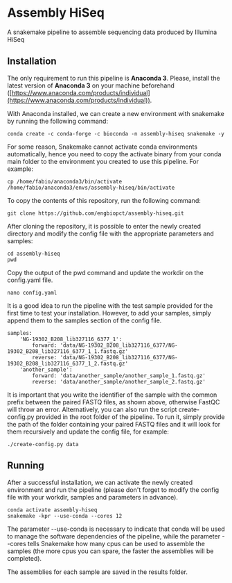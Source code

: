 # Assembly HiSeq

A snakemake pipeline to assemble sequencing data produced by Illumina HiSeq

## Installation

The only requirement to run this pipeline is **Anaconda 3**. Please, install the latest version of **Anaconda 3** on your machine beforehand ([https://www.anaconda.com/products/individual](https://www.anaconda.com/products/individual)).

With Anaconda installed, we can create a new environment with snakemake by running the following command:

```
conda create -c conda-forge -c bioconda -n assembly-hiseq snakemake -y
```

For some reason, Snakemake cannot activate conda environments automatically, hence you need to copy the activate binary from your conda main folder to the environment you created to use this pipeline. For example:

```
cp /home/fabio/anaconda3/bin/activate /home/fabio/anaconda3/envs/assembly-hiseq/bin/activate
```

To copy the contents of this repository, run the following command:

```
git clone https://github.com/engbiopct/assembly-hiseq.git
```

After cloning the repository, it is possible to enter the newly created directory and modify the config file with the appropriate parameters and samples:

```
cd assembly-hiseq
pwd
```

Copy the output of the pwd command and update the workdir on the config.yaml file.

```
nano config.yaml
```

It is a good idea to run the pipeline with the test sample provided for the first time to test your installation. However, to add your samples, simply append them to the samples section of the config file.

```
samples:
    'NG-19302_B208_lib327116_6377_1':
        forward: 'data/NG-19302_B208_lib327116_6377/NG-19302_B208_lib327116_6377_1_1.fastq.gz'
        reverse: 'data/NG-19302_B208_lib327116_6377/NG-19302_B208_lib327116_6377_1_2.fastq.gz'
    'another_sample':
        forward: 'data/another_sample/another_sample_1.fastq.gz'
        reverse: 'data/another_sample/another_sample_2.fastq.gz'
```

It is important that you write the identifier of the sample with the common prefix between the paired FASTQ files, as shown above, otherwise FastQC will throw an error. Alternatively, you can also run the script create-config.py provided in the root folder of the pipeline. To run it, simply provide the path of the folder containing your paired FASTQ files and it will look for them recursively and update the config file, for example:

```
./create-config.py data
```

## Running

After a successful installation, we can activate the newly created environment and run the pipeline (please don't forget to modify the config file with your workdir, samples and parameters in advance).

```
conda activate assembly-hiseq
snakemake -kpr --use-conda --cores 12
```

The parameter --use-conda is necessary to indicate that conda will be used to manage the software dependencies of the pipeline, while the parameter --cores tells Snakemake how many cpus can be used to assemble the samples (the more cpus you can spare, the faster the assemblies will be completed).

The assemblies for each sample are saved in the results folder.
